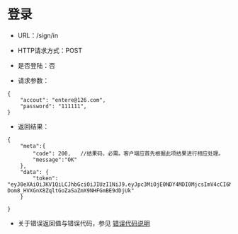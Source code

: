 # 登录

- URL：/sign/in 

- HTTP请求方式：POST

- 是否登陆：否

- 请求参数：

```
{
    "accout": "entere@126.com", 
    "password": "111111",  
}
```

- 返回结果：

```
{
    "meta":{
        "code": 200,   //结果码，必需。客户端应首先根据此项结果进行相应处理。
        "message":"OK"
    },
    "data": {
        "token": "eyJ0eXAiOiJKV1QiLCJhbGciOiJIUzI1NiJ9.eyJpc3MiOjE0NDY4MDI0MjcsImV4cCI6MTQ0NjgwNjI1NSwiaWF0IjoxNDQ2ODA1NjU1LCJqdGkiOiIxNDQ2ODA1NjU1MzEwNSIsImRhdGEiOnsidWlkIjoxNDQ2ODAyNDI3fX0.qQC-Dom8_HVXGnX8ZqltGoZaSaZmX9NHFGmBE9dDjUk"
    }
    
}
```

- 关于错误返回值与错误代码，参见 [错误代码说明](../README.md)


